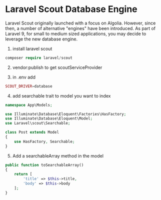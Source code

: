 # Laravel Scout Database Engine

Laravel Scout originally launched with a focus on Algolia. However, since then, a number of alternative "engines" have been introduced. As part of Laravel 9, for small to medium sized applications, you may decide to leverage the new database engine.

1. install laravel scout

```php
composer require laravel/scout
````

2. vendor:publish to get scoutServiceProvider

3. in .env add

```php
SCOUT_DRIVER=database
```

4. add searchable trait to model you want to index

```php
namespace App\Models;

use Illuminate\Database\Eloquent\Factories\HasFactory;
use Illuminate\Database\Eloquent\Model;
use Laravel\scout\Searchable;

class Post extends Model
{
    use HasFactory, Searchable;
}
```

5. Add a searchableArray method in the model

```php
public function toSearchableArray()
{
    return [
        'title' => $this->title,
        'body' => $this->body
    ];
}
```
